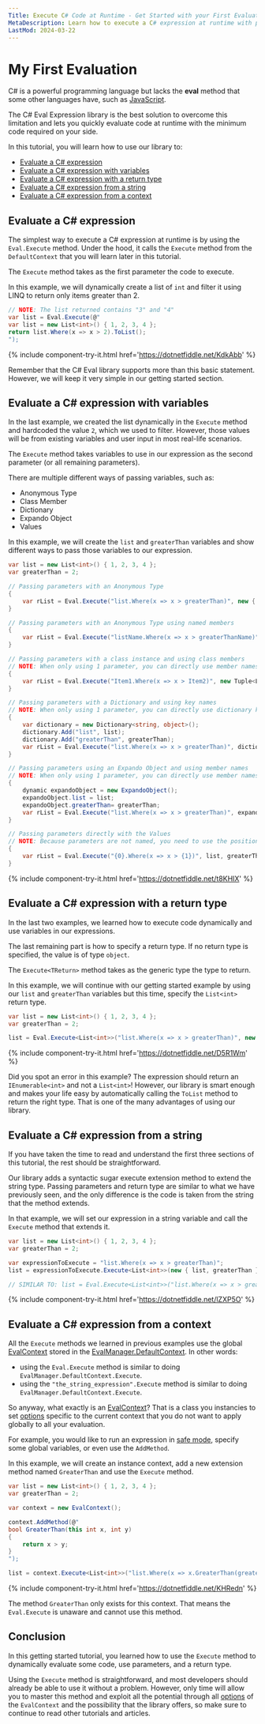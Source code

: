 ```yaml
---
Title: Execute C# Code at Runtime - Get Started with your First Evaluation
MetaDescription: Learn how to execute a C# expression at runtime with parameter, return type, and from a dynamic string expression.
LastMod: 2024-03-22
---
```


# My First Evaluation

C# is a powerful programming language but lacks the **eval** method that some other languages have, such as [JavaScript](https://riptutorial.com/javascript/topic/7080/evaluating-javascript).

The C# Eval Expression library is the best solution to overcome this limitation and lets you quickly evaluate code at runtime with the minimum code required on your side.

In this tutorial, you will learn how to use our library to:

- [Evaluate a C# expression](#evaluate-a-c-expression)
- [Evaluate a C# expression with variables](#evaluate-a-c-expression-with-variables)
- [Evaluate a C# expression with a return type](#evaluate-a-c-expression-with-a-return-type)
- [Evaluate a C# expression from a string](#evaluate-a-c-expression-from-a-string)
- [Evaluate a C# expression from a context](#evaluate-a-c-expression-from-a-context)

## Evaluate a C# expression

The simplest way to execute a C# expression at runtime is by using the `Eval.Execute` method. Under the hood, it calls the `Execute` method from the `DefaultContext` that you will learn later in this tutorial.

The `Execute` method takes as the first parameter the code to execute. 

In this example, we will dynamically create a list of `int` and filter it using LINQ to return only items greater than 2. 

```csharp
// NOTE: The list returned contains "3" and "4"
var list = Eval.Execute(@"
var list = new List<int>() { 1, 2, 3, 4 };
return list.Where(x => x > 2).ToList();
");
```

{% include component-try-it.html href='https://dotnetfiddle.net/KdkAbb' %}  

Remember that the C# Eval library supports more than this basic statement. However, we will keep it very simple in our getting started section.

## Evaluate a C# expression with variables

In the last example, we created the list dynamically in the `Execute` method and hardcoded the value `2`, which we used to filter. However, those values will be from existing variables and user input in most real-life scenarios.

The `Execute` method takes variables to use in our expression as the second parameter (or all remaining parameters).

There are multiple different ways of passing variables, such as:

- Anonymous Type
- Class Member
- Dictionary
- Expando Object
- Values

In this example, we will create the `list` and `greaterThan` variables and show different ways to pass those variables to our expression.

```csharp
var list = new List<int>() { 1, 2, 3, 4 };
var greaterThan = 2;

// Passing parameters with an Anonymous Type
{
	var rList = Eval.Execute("list.Where(x => x > greaterThan)", new { list, greaterThan });
}		

// Passing parameters with an Anonymous Type using named members
{
	var rList = Eval.Execute("listName.Where(x => x > greaterThanName)", new { listName = list, greaterThanName = greaterThan });
}		

// Passing parameters with a class instance and using class members
// NOTE: When only using 1 parameter, you can directly use member names, "Item1" and "Item2" in the case of a Tuple<,>
{
	var rList = Eval.Execute("Item1.Where(x => x > Item2)", new Tuple<List<int>, int>(list, greaterThan));
}		

// Passing parameters with a Dictionary and using key names
// NOTE: When only using 1 parameter, you can directly use dictionary key names in the expression
{
	var dictionary = new Dictionary<string, object>();
	dictionary.Add("list", list);
	dictionary.Add("greaterThan", greaterThan);
	var rList = Eval.Execute("list.Where(x => x > greaterThan)", dictionary);
}

// Passing parameters using an Expando Object and using member names
// NOTE: When only using 1 parameter, you can directly use member names of the Expando Object
{
	dynamic expandoObject = new ExpandoObject();
	expandoObject.list = list;
	expandoObject.greaterThan= greaterThan;
	var rList = Eval.Execute("list.Where(x => x > greaterThan)", expandoObject);
}

// Passing parameters directly with the Values
// NOTE: Because parameters are not named, you need to use the position as our library is not aware of the name "list" and "greaterThan"
{
	var rList = Eval.Execute("{0}.Where(x => x > {1})", list, greaterThan);
}
```

{% include component-try-it.html href='https://dotnetfiddle.net/t8KHIX' %}  

## Evaluate a C# expression with a return type

In the last two examples, we learned how to execute code dynamically and use variables in our expressions.

The last remaining part is how to specify a return type. If no return type is specified, the value is of type `object`.

The `Execute<TReturn>` method takes as the generic type the type to return.

In this example, we will continue with our getting started example by using our `list` and `greaterThan` variables but this time, specify the `List<int>` return type.

```csharp
var list = new List<int>() { 1, 2, 3, 4 };
var greaterThan = 2;

list = Eval.Execute<List<int>>("list.Where(x => x > greaterThan)", new { list, greaterThan });
```

{% include component-try-it.html href='https://dotnetfiddle.net/D5R1Wm' %}  

Did you spot an error in this example? The expression should return an `IEnumerable<int>` and not a `List<int>`! However, our library is smart enough and makes your life easy by automatically calling the `ToList` method to return the right type. That is one of the many advantages of using our library.

## Evaluate a C# expression from a string

If you have taken the time to read and understand the first three sections of this tutorial, the rest should be straightforward.

Our library adds a syntactic sugar execute extension method to extend the string type. Passing parameters and return type are similar to what we have previously seen, and the only difference is the code is taken from the string that the method extends.

In that example, we will set our expression in a string variable and call the `Execute` method that extends it.

```csharp
var list = new List<int>() { 1, 2, 3, 4 };
var greaterThan = 2;

var expressionToExecute = "list.Where(x => x > greaterThan)";
list = expressionToExecute.Execute<List<int>>(new { list, greaterThan });

// SIMILAR TO: list = Eval.Execute<List<int>>("list.Where(x => x > greaterThan)", new { list, greaterThan }); 
```

{% include component-try-it.html href='https://dotnetfiddle.net/lZXP5O' %}

## Evaluate a C# expression from a context

All the `Execute` methods we learned in previous examples use the global [EvalContext](/eval-context) stored in the [EvalManager.DefaultContext](/eval-manager#defaultcontext). In other words:

- using the `Eval.Execute` method is similar to doing `EvalManager.DefaultContext.Execute`.
- using the `"the_string_expression".Execute` method is similar to doing `EvalManager.DefaultContext.Execute`.

So anyway, what exactly is an [EvalContext](/eval-context)? That is a class you instancies to set [options](/options) specific to the current context that you do not want to apply globally to all your evaluation.

For example, you would like to run an expression in [safe mode](/options#safe-mode), specify some global variables, or even use the `AddMethod`.

In this example, we will create an instance context, add a new extension method named `GreaterThan` and use the `Execute` method.

```csharp
var list = new List<int>() { 1, 2, 3, 4 };
var greaterThan = 2;

var context = new EvalContext();

context.AddMethod(@"
bool GreaterThan(this int x, int y)
{
	return x > y;
}
");

list = context.Execute<List<int>>("list.Where(x => x.GreaterThan(greaterThan))", new { list, greaterThan }); 
```

{% include component-try-it.html href='https://dotnetfiddle.net/KHRedn' %}

The method `GreaterThan` only exists for this context. That means the `Eval.Execute` is unaware and cannot use this method.

## Conclusion

In this getting started tutorial, you learned how to use the `Execute` method to dynamically evaluate some code, use parameters, and a return type.

Using the `Execute` method is straightforward, and most developers should already be able to use it without a problem. However, only time will allow you to master this method and exploit all the potential through all [options](/options) of the `EvalContext` and the possibility that the library offers, so make sure to continue to read other tutorials and articles.